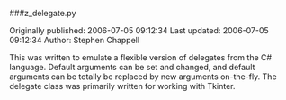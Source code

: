 ###z_delegate.py

Originally published: 2006-07-05 09:12:34
Last updated: 2006-07-05 09:12:34
Author: Stephen Chappell

This was written to emulate a flexible version of delegates from the C# language. Default arguments can be set and changed, and default arguments can be totally be replaced by new arguments on-the-fly. The delegate class was primarily written for working with Tkinter.
